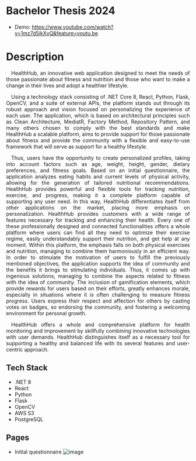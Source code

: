# Bachelor Thesis 2024
-  Demo: https://www.youtube.com/watch?v=1mz7d5ikXvQ&feature=youtu.be
# Description
<div align="justify">
  <p>
  &emsp;HealthHub, an innovative web application designed to meet the needs
of those passionate about fitness and nutrition and those who want to make a change in their
lives and adopt a healthier lifestyle.
  </p>
  <p>
    &emsp;Using a technology stack consisting of .NET Core 8, React, Python, Flask, OpenCV,
and a suite of external APIs, the platform stands out through its robust approach and vision
focused on personalizing the experience of each user. The application, which is based on
architectural principles such as Clean Architecture, MediatR, Factory Method, Repository
Pattern, and many others chosen to comply with the best standards and make HealthHub a
scalable platform, aims to provide support for those passionate about fitness and provide the
community with a flexible and easy-to-use framework that will serve as support for a healthy
lifestyle.
  </p>
  <p>
    &emsp;Thus, users have the opportunity to create personalized profiles, taking into account
factors such as age, weight, height, gender, dietary preferences, and fitness goals. Based on
an initial questionnaire, the application analyzes eating habits and current levels of physical
activity, allowing for the generation of tailored nutritional recommendations. HealthHub
provides powerful and flexible tools for tracking nutrition, exercise, and progress, making it a
complete platform capable of supporting any user need. In this way, HealthHub differentiates
itself from other applications on the market, placing more emphasis on personalization.
HealthHub provides customers with a wide range of features necessary for tracking
and enhancing their health. Every one of these professionally designed and connected
functionalities offers a whole platform where users can find all they need to optimize their
exercise regime, easily understandably support their nutrition, and get help at any moment.
Within this platform, the emphasis falls on both physical exercises and nutrition,
managing to combine them harmoniously in an efficient way. In order to stimulate the
motivation of users to fulfill the previously mentioned objectives, the application supports the
idea of community and the benefits it brings to stimulating individuals. Thus, it comes up
with ingenious solutions, managing to combine the aspects related to fitness with the idea of
community. The inclusion of gamification elements, which provide rewards for users based
on their efforts, greatly enhances morale, especially in situations where it is often challenging
to measure fitness progress. Users express their respect and affection for others by casting
votes on badges, so endorsing the community, and fostering a welcoming environment for
personal growth.
  </p>
  <p>
    &emsp;HealthHub offers a whole and comprehensive platform for health monitoring and
improvement by skillfully combining innovative technologies with user demands. HealthHub
distinguishes itself as a necessary tool for supporting a healthy and balanced life with its
several features and user-centric approach.
  </p>
</div>

## Tech Stack
-  .NET 8
-  React
-  Python
-  Flask
-  OpenCV
-  AWS S3
-  PostgreSQL
  
## Pages
-  Initial questionnaire
![image](https://github.com/user-attachments/assets/9b1af551-90ce-4e30-975f-0547ebf053f1)
